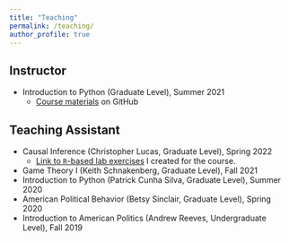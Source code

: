 ```yaml
---
title: "Teaching"
permalink: /teaching/
author_profile: true
---
```


## Instructor
- Introduction to Python (Graduate Level), Summer 2021
	+ [Course materials](https://github.com/bennoble/python_summer2021) on GitHub
	
## Teaching Assistant
- Causal Inference (Christopher Lucas, Graduate Level), Spring 2022
	+ [Link to `R`-based lab exercises](https://github.com/bennoble/causal-inference-2022) I created for the course.
- Game Theory I (Keith Schnakenberg, Graduate Level), Fall 2021
- Introduction to Python (Patrick Cunha Silva, Graduate Level), Summer 2020
- American Political Behavior (Betsy Sinclair, Graduate Level), Spring 2020
- Introduction to American Politics (Andrew Reeves, Undergraduate Level), Fall 2019